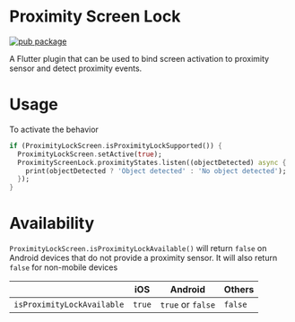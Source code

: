 # Proximity Screen Lock

[![pub package](https://img.shields.io/pub/v/proximity_screen_lock.svg)](https://pub.dartlang.org/packages/proximity_screen_lock)

A Flutter plugin that can be used to bind screen activation to proximity sensor and detect proximity events.

# Usage

To activate the behavior

```dart
if (ProximityLockScreen.isProximityLockSupported()) {
  ProximityLockScreen.setActive(true);
  ProximityScreenLock.proximityStates.listen((objectDetected) async {
    print(objectDetected ? 'Object detected' : 'No object detected');
  });
}
```

# Availability

`ProximityLockScreen.isProximityLockAvailable()` will return `false` on Android devices that do not provide a proximity sensor.
It will also return `false` for non-mobile devices

|                            | iOS   | Android | Others     |
|----------------------------|-------|---------|-------------|
| `isProximityLockAvailable` |  `true`   | `true` or `false`       | `false` |

